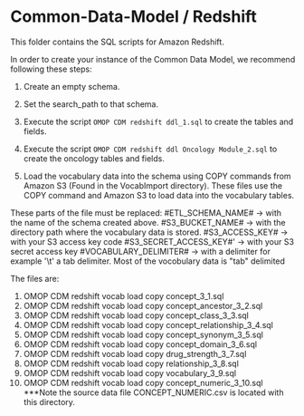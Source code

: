 Common-Data-Model / Redshift
=================

This folder contains the SQL scripts for Amazon Redshift. 

In order to create your instance of the Common Data Model, we recommend following these steps:

1. Create an empty schema.

2. Set the search_path to that schema.

3. Execute the script `OMOP CDM redshift ddl_1.sql` to create the tables and fields.

4. Execute the script `OMOP CDM redshift ddl Oncology Module_2.sql` to create the oncology tables and fields.

5. Load the vocabulary data into the schema using COPY commands from Amazon S3 (Found in the VocabImport directory). These files use the COPY command and Amazon S3 to load data into the vocabulary tables.
  
  These parts of the file must be replaced:
        #ETL_SCHEMA_NAME#       -> with the name of the schema created above.
        #S3_BUCKET_NAME#        -> with the directory path where the vocabulary data is stored.
        #S3_ACCESS_KEY#         -> with your S3 access key code
        #S3_SECRET_ACCESS_KEY#' -> with your S3 secret access key 
        #VOCABULARY_DELIMITER#  -> with a delimiter for example '\t' a tab delimiter. Most of the vocobulary data is "tab" delimited
   
   The files are:
   1. OMOP CDM redshift vocab load copy concept_3_1.sql
   2. OMOP CDM redshift vocab load copy concept_ancestor_3_2.sql
   3. OMOP CDM redshift vocab load copy concept_class_3_3.sql
   4. OMOP CDM redshift vocab load copy concept_relationship_3_4.sql
   5. OMOP CDM redshift vocab load copy concept_synonym_3_5.sql
   6. OMOP CDM redshift vocab load copy concept_domain_3_6.sql
   7. OMOP CDM redshift vocab load copy drug_strength_3_7.sql
   8. OMOP CDM redshift vocab load copy relationship_3_8.sql
   9. OMOP CDM redshift vocab load copy vocabulary_3_9.sql
   10. OMOP CDM redshift vocab load copy concept_numeric_3_10.sql 
   ***Note the source data file CONCEPT_NUMERIC.csv is located with this directory.
  
